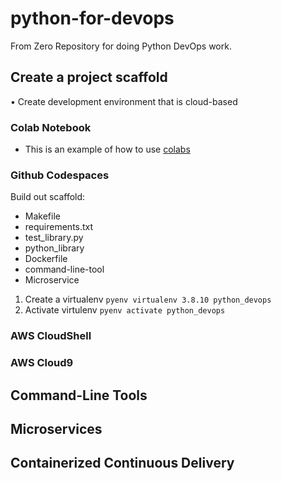 # python-for-devops
From Zero Repository for doing Python DevOps work.

## Create a project scaffold

• Create development environment that is cloud-based

### Colab Notebook

* This is an example of how to use [colabs](https://github.com/stefanwitchell1990/python-for-devops/blob/main/getting_started_python.ipynb) 

### Github Codespaces

Build out scaffold:

* Makefile
* requirements.txt
* test_library.py
* python_library
* Dockerfile
* command-line-tool
* Microservice

1. Create a virtualenv `pyenv virtualenv 3.8.10 python_devops`
2. Activate virtulenv `pyenv activate python_devops`

### AWS CloudShell
### AWS Cloud9

## Command-Line Tools

## Microservices

## Containerized Continuous Delivery
